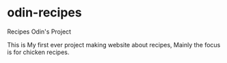 # odin-recipes
Recipes Odin's Project

This is My first ever project making website about recipes, Mainly the focus is for chicken recipes.